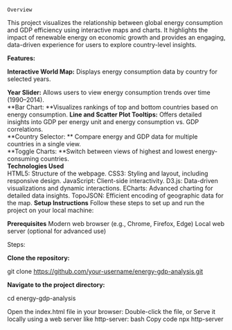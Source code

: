                                                                                        Overview
                                                                                       
This project visualizes the relationship between global energy consumption and GDP efficiency using interactive maps and charts. It highlights the impact of renewable energy on economic growth and provides an engaging, data-driven experience for users to explore country-level insights.


**Features:**	

**Interactive World Map:** Displays energy consumption data by country for selected years.	

**Year Slider:** Allows users to view energy consumption trends over time (1990–2014).	
**Bar Chart: **Visualizes rankings of top and bottom countries based on energy consumption.	
**Line and Scatter Plot Tooltips:** Offers detailed insights into GDP per energy unit and energy consumption vs. GDP correlations.	
**Country Selector: ** Compare energy and GDP data for multiple countries in a single view.		
**Toggle Charts: **Switch between views of highest and lowest energy-consuming countries.	
**Technologies Used**  
HTML5: Structure of the webpage.
CSS3: Styling and layout, including responsive design.
JavaScript: Client-side interactivity.
D3.js: Data-driven visualizations and dynamic interactions.
ECharts: Advanced charting for detailed data insights.
TopoJSON: Efficient encoding of geographic data for the map.
**Setup Instructions**
Follow these steps to set up and run the project on your local machine:

**Prerequisites**
Modern web browser (e.g., Chrome, Firefox, Edge)
Local web server (optional for advanced use)

Steps:

**Clone the repository:**

git clone https://github.com/your-username/energy-gdp-analysis.git

**Navigate to the project directory:**

cd energy-gdp-analysis

Open the index.html file in your browser:
Double-click the file, or
Serve it locally using a web server like http-server:
bash
Copy code
npx http-server
